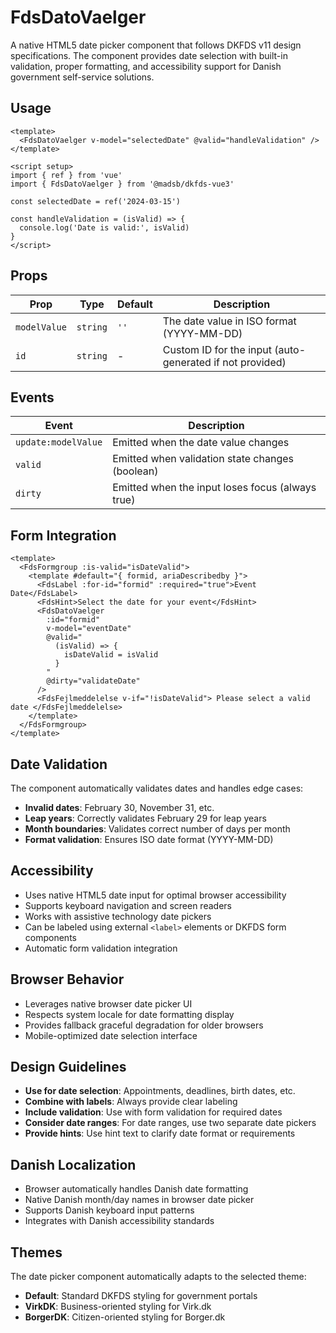 # FdsDatoVaelger

A native HTML5 date picker component that follows DKFDS v11 design specifications. The component provides date selection with built-in validation, proper formatting, and accessibility support for Danish government self-service solutions.

## Usage

```vue
<template>
  <FdsDatoVaelger v-model="selectedDate" @valid="handleValidation" />
</template>

<script setup>
import { ref } from 'vue'
import { FdsDatoVaelger } from '@madsb/dkfds-vue3'

const selectedDate = ref('2024-03-15')

const handleValidation = (isValid) => {
  console.log('Date is valid:', isValid)
}
</script>
```

## Props

| Prop         | Type     | Default | Description                                              |
| ------------ | -------- | ------- | -------------------------------------------------------- |
| `modelValue` | `string` | `''`    | The date value in ISO format (YYYY-MM-DD)                |
| `id`         | `string` | -       | Custom ID for the input (auto-generated if not provided) |

## Events

| Event               | Description                                      |
| ------------------- | ------------------------------------------------ |
| `update:modelValue` | Emitted when the date value changes              |
| `valid`             | Emitted when validation state changes (boolean)  |
| `dirty`             | Emitted when the input loses focus (always true) |

## Form Integration

```vue
<template>
  <FdsFormgroup :is-valid="isDateValid">
    <template #default="{ formid, ariaDescribedby }">
      <FdsLabel :for-id="formid" :required="true">Event Date</FdsLabel>
      <FdsHint>Select the date for your event</FdsHint>
      <FdsDatoVaelger
        :id="formid"
        v-model="eventDate"
        @valid="
          (isValid) => {
            isDateValid = isValid
          }
        "
        @dirty="validateDate"
      />
      <FdsFejlmeddelelse v-if="!isDateValid"> Please select a valid date </FdsFejlmeddelelse>
    </template>
  </FdsFormgroup>
</template>
```

## Date Validation

The component automatically validates dates and handles edge cases:

- **Invalid dates**: February 30, November 31, etc.
- **Leap years**: Correctly validates February 29 for leap years
- **Month boundaries**: Validates correct number of days per month
- **Format validation**: Ensures ISO date format (YYYY-MM-DD)

## Accessibility

- Uses native HTML5 date input for optimal browser accessibility
- Supports keyboard navigation and screen readers
- Works with assistive technology date pickers
- Can be labeled using external `<label>` elements or DKFDS form components
- Automatic form validation integration

## Browser Behavior

- Leverages native browser date picker UI
- Respects system locale for date formatting display
- Provides fallback graceful degradation for older browsers
- Mobile-optimized date selection interface

## Design Guidelines

- **Use for date selection**: Appointments, deadlines, birth dates, etc.
- **Combine with labels**: Always provide clear labeling
- **Include validation**: Use with form validation for required dates
- **Consider date ranges**: For date ranges, use two separate date pickers
- **Provide hints**: Use hint text to clarify date format or requirements

## Danish Localization

- Browser automatically handles Danish date formatting
- Native Danish month/day names in browser date picker
- Supports Danish keyboard input patterns
- Integrates with Danish accessibility standards

## Themes

The date picker component automatically adapts to the selected theme:

- **Default**: Standard DKFDS styling for government portals
- **VirkDK**: Business-oriented styling for Virk.dk
- **BorgerDK**: Citizen-oriented styling for Borger.dk
